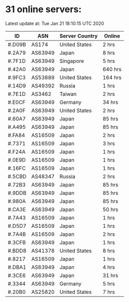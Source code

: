 # 31 online servers:

Latest update at: Tue Jan 21 18:10:15 UTC 2020

| ID | ASN | Server Country | Online |
| -- | --- | -------------- | ------ |
| #.D09B | AS174 | United States | 2 hrs |
| #.2A79 | AS63949 | Japan | 8 hrs |
| #.7F1D | AS63949 | Singapore | 5 hrs |
| #.42A0 | AS63949 | Japan | 640 hrs |
| #.9FC3 | AS53889 | United States | 164 hrs |
| #.14D9 | AS49392 | Russia | 1 hrs |
| #.7E1D | AS3462 | Taiwan | 2 hrs |
| #.E0CF | AS63949 | Germany | 34 hrs |
| #.2A0F | AS63949 | United States | 2 hrs |
| #.60A7 | AS63949 | Japan | 85 hrs |
| #.A495 | AS63949 | Japan | 85 hrs |
| #.FA84 | AS16509 | Japan | 2 hrs |
| #.7371 | AS16509 | Japan | 3 hrs |
| #.F24A | AS16509 | Japan | 1 hrs |
| #.0E9D | AS16509 | Japan | 1 hrs |
| #.16FC | AS16509 | Japan | 1 hrs |
| #.5CBD | AS48347 | Russia | 2 hrs |
| #.72B3 | AS63949 | Japan | 85 hrs |
| #.9DDB | AS63949 | Japan | 85 hrs |
| #.980A | AS63949 | Japan | 85 hrs |
| #.CA3E | AS63949 | Japan | 50 hrs |
| #.7A43 | AS16509 | Japan | 1 hrs |
| #.D5D7 | AS16509 | Japan | 1 hrs |
| #.7A4B | AS16509 | Japan | 2 hrs |
| #.3CFB | AS63949 | Japan | 1 hrs |
| #.BDD8 | AS41378 | United States | 8 hrs |
| #.8217 | AS16509 | Japan | 1 hrs |
| #.DBA1 | AS63949 | Japan | 4 hrs |
| #.3CE6 | AS63949 | Japan | 31 hrs |
| #.3344 | AS63949 | Germany | 5 hrs |
| #.20B0 | AS25820 | United States | 7 hrs |

